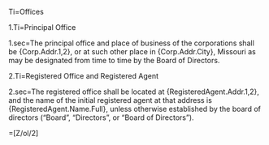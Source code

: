 Ti=Offices

1.Ti=Principal Office

1.sec=The principal office and place of business of the corporations shall be {Corp.Addr.1,2}, or at such other place in {Corp.Addr.City}, Missouri as may be designated from time to time by the Board of Directors.

2.Ti=Registered Office and Registered Agent

2.sec=The registered office shall be located at {RegisteredAgent.Addr.1,2}, and the name of the initial registered agent at that address is {RegisteredAgent.Name.Full}, unless otherwise established by the board of directors (“Board”, “Directors”, or “Board of Directors”). 

=[Z/ol/2]